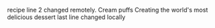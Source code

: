 recipe
line 2 changed remotely.
Cream puffs
Creating the world's most delicious dessert
last line changed locally


